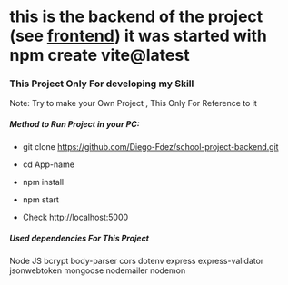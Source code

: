 # this is the backend of the project (see [frontend](https://github.com/Diego-Fdez/school-app 'frontend')) it was started with npm create vite@latest

### This Project Only For developing my Skill

Note: Try to make your Own Project , This Only For Reference to it

##### Method to Run Project in your PC:

- git clone https://github.com/Diego-Fdez/school-project-backend.git

- cd App-name

- npm install

- npm start

- Check http://localhost:5000

##### Used dependencies For This Project

Node JS
bcrypt
body-parser
cors
dotenv
express
express-validator
jsonwebtoken
mongoose
nodemailer
nodemon
